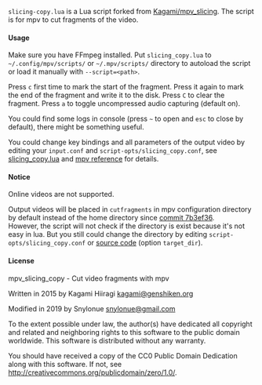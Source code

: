 `slicing-copy.lua` is a Lua script forked from [Kagami/mpv_slicing](https://github.com/Kagami/mpv_slicing).
The script is for mpv to cut fragments of the video.

#### Usage

Make sure you have FFmpeg installed. Put `slicing_copy.lua` to `~/.config/mpv/scripts/` or `~/.mpv/scripts/` directory to autoload the script or load it manually with `--script=<path>`.

Press `c` first time to mark the start of the fragment. Press it again to mark the end of the fragment and write it to the disk. Press `C` to clear the fragment. Press `a` to toggle uncompressed audio capturing (default on).

You could find some logs in console (press `~` to open and `esc` to close by default), there might be something useful.

You could change key bindings and all parameters of the output video by editing your `input.conf` and `script-opts/slicing_copy.conf`, see [slicing_copy.lua](slicing_copy.lua) and [mpv reference](https://mpv.io/manual/master/#lua-scripting-on-update]]\)) for details.

#### Notice

Online videos are not supported.  

Output videos will be placed in `cutfragments` in mpv configuration directory by default instead of the home directory since [commit 7b3ef36](https://github.com/snylonue/mpv_slicing_copy/commit/7b3ef36fbe854f238e296a8b16af25bc281142c9).  
However, the script will not check if the directory is exist because it's not easy in lua. But you still could change the directory by editing `script-opts/slicing_copy.conf` or [source code](slicing_copy.lua) (option `target_dir`).

#### License

mpv_slicing_copy - Cut video fragments with mpv

Written in 2015 by Kagami Hiiragi <kagami@genshiken.org>

Modified in 2019 by Snylonue <snylonue@gmail.com>

To the extent possible under law, the author(s) have dedicated all copyright and related and neighboring rights to this software to the public domain worldwide. This software is distributed without any warranty.

You should have received a copy of the CC0 Public Domain Dedication along with this software. If not, see <http://creativecommons.org/publicdomain/zero/1.0/>.

